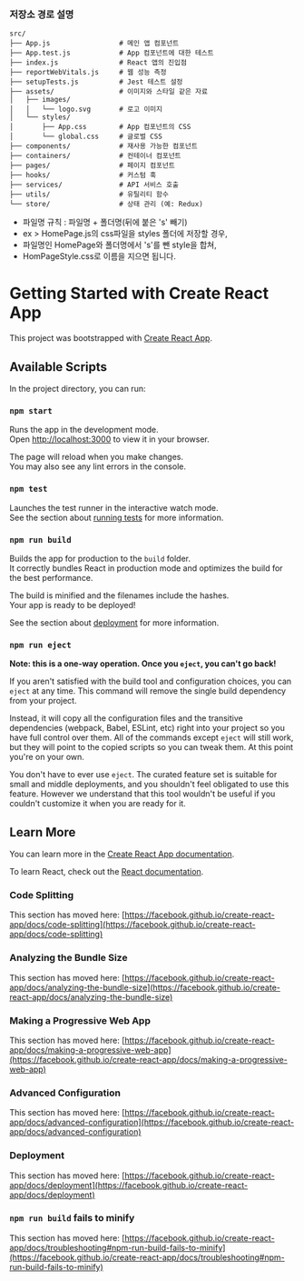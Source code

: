### 저장소 경로 설명   
```
src/
├── App.js                 # 메인 앱 컴포넌트
├── App.test.js            # App 컴포넌트에 대한 테스트
├── index.js               # React 앱의 진입점
├── reportWebVitals.js     # 웹 성능 측정
├── setupTests.js          # Jest 테스트 설정
├── assets/                # 이미지와 스타일 같은 자료
│   ├── images/
│   │   └── logo.svg       # 로고 이미지
│   └── styles/
│       ├── App.css        # App 컴포넌트의 CSS
│       └── global.css     # 글로벌 CSS
├── components/            # 재사용 가능한 컴포넌트
├── containers/            # 컨테이너 컴포넌트
├── pages/                 # 페이지 컴포넌트
├── hooks/                 # 커스텀 훅
├── services/              # API 서비스 호출
├── utils/                 # 유틸리티 함수
└── store/                 # 상태 관리 (예: Redux)
```

- 파일명 규칙 : 파일명 + 폴더명(뒤에 붙은 's' 빼기)
- ex > HomePage.js의 css파일을 styles 폴더에 저장할 경우, 
- 파일명인 HomePage와 폴더명에서 's'를 뺀 style을 합쳐, 
- HomPageStyle.css로 이름을 지으면 됩니다.

# Getting Started with Create React App

This project was bootstrapped with [Create React App](https://github.com/facebook/create-react-app).

## Available Scripts

In the project directory, you can run:

### `npm start`

Runs the app in the development mode.\
Open [http://localhost:3000](http://localhost:3000) to view it in your browser.

The page will reload when you make changes.\
You may also see any lint errors in the console.

### `npm test`

Launches the test runner in the interactive watch mode.\
See the section about [running tests](https://facebook.github.io/create-react-app/docs/running-tests) for more information.

### `npm run build`

Builds the app for production to the `build` folder.\
It correctly bundles React in production mode and optimizes the build for the best performance.

The build is minified and the filenames include the hashes.\
Your app is ready to be deployed!

See the section about [deployment](https://facebook.github.io/create-react-app/docs/deployment) for more information.

### `npm run eject`

**Note: this is a one-way operation. Once you `eject`, you can't go back!**

If you aren't satisfied with the build tool and configuration choices, you can `eject` at any time. This command will remove the single build dependency from your project.

Instead, it will copy all the configuration files and the transitive dependencies (webpack, Babel, ESLint, etc) right into your project so you have full control over them. All of the commands except `eject` will still work, but they will point to the copied scripts so you can tweak them. At this point you're on your own.

You don't have to ever use `eject`. The curated feature set is suitable for small and middle deployments, and you shouldn't feel obligated to use this feature. However we understand that this tool wouldn't be useful if you couldn't customize it when you are ready for it.

## Learn More

You can learn more in the [Create React App documentation](https://facebook.github.io/create-react-app/docs/getting-started).

To learn React, check out the [React documentation](https://reactjs.org/).

### Code Splitting

This section has moved here: [https://facebook.github.io/create-react-app/docs/code-splitting](https://facebook.github.io/create-react-app/docs/code-splitting)

### Analyzing the Bundle Size

This section has moved here: [https://facebook.github.io/create-react-app/docs/analyzing-the-bundle-size](https://facebook.github.io/create-react-app/docs/analyzing-the-bundle-size)

### Making a Progressive Web App

This section has moved here: [https://facebook.github.io/create-react-app/docs/making-a-progressive-web-app](https://facebook.github.io/create-react-app/docs/making-a-progressive-web-app)

### Advanced Configuration

This section has moved here: [https://facebook.github.io/create-react-app/docs/advanced-configuration](https://facebook.github.io/create-react-app/docs/advanced-configuration)

### Deployment

This section has moved here: [https://facebook.github.io/create-react-app/docs/deployment](https://facebook.github.io/create-react-app/docs/deployment)

### `npm run build` fails to minify

This section has moved here: [https://facebook.github.io/create-react-app/docs/troubleshooting#npm-run-build-fails-to-minify](https://facebook.github.io/create-react-app/docs/troubleshooting#npm-run-build-fails-to-minify)
